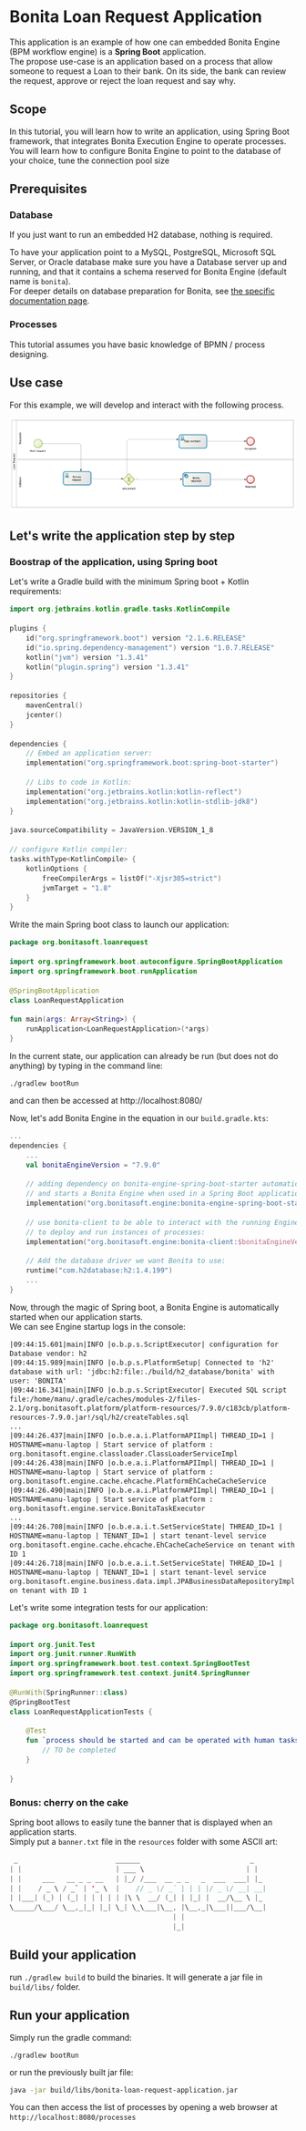 # Bonita Loan Request Application


This application is an example of how one can embedded Bonita Engine (BPM workflow engine)
is a **Spring Boot** application.  
The propose use-case is an application based on a process that allow someone to request
a Loan to their bank. On its side, the bank can review the request, approve or reject the loan request
and say why.


## Scope
In this tutorial, you will learn how to write an application, using Spring Boot framework, that integrates
Bonita Execution Engine to operate processes.  
You will learn how to configure Bonita Engine to point to the database of your choice, tune the connection pool size


## Prerequisites
### Database

If you just want to run an embedded H2 database, nothing is required.

To have your application point to a MySQL, PostgreSQL, Microsoft SQL Server, or Oracle database make sure
you have a Database server up and running, and that it contains a schema reserved for Bonita Engine (default name is `bonita`).  
For deeper details on database preparation for Bonita, see [the specific documentation page](https://documentation.bonitasoft.com/bonita/current/database-configuration).

### Processes
This tutorial assumes you have basic knowledge of BPMN / process designing.

## Use case
For this example, we will develop and interact with the following process.

![Loan Request process diagram](loan-request-diagram.png)

## Let's write the application step by step

### Boostrap of the application, using Spring boot
Let's write a Gradle build with the minimum Spring boot + Kotlin requirements:
```kotlin
import org.jetbrains.kotlin.gradle.tasks.KotlinCompile

plugins {
    id("org.springframework.boot") version "2.1.6.RELEASE"
    id("io.spring.dependency-management") version "1.0.7.RELEASE"
    kotlin("jvm") version "1.3.41"
    kotlin("plugin.spring") version "1.3.41"
}

repositories {
    mavenCentral()
    jcenter()
}

dependencies {
    // Embed an application server:
    implementation("org.springframework.boot:spring-boot-starter")
    
    // Libs to code in Kotlin:
    implementation("org.jetbrains.kotlin:kotlin-reflect")
    implementation("org.jetbrains.kotlin:kotlin-stdlib-jdk8")
}

java.sourceCompatibility = JavaVersion.VERSION_1_8

// configure Kotlin compiler:
tasks.withType<KotlinCompile> {
    kotlinOptions {
        freeCompilerArgs = listOf("-Xjsr305=strict")
        jvmTarget = "1.8"
    }
}
```

Write the main Spring boot class to launch our application:
```kotlin
package org.bonitasoft.loanrequest

import org.springframework.boot.autoconfigure.SpringBootApplication
import org.springframework.boot.runApplication

@SpringBootApplication
class LoanRequestApplication

fun main(args: Array<String>) {
	runApplication<LoanRequestApplication>(*args)
}
```
In the current state, our application can already be run (but does not do anything) by typing in the command line:
```
./gradlew bootRun
```
and can then be accessed at http://localhost:8080/

Now, let's add Bonita Engine in the equation in our `build.gradle.kts`:
```kotlin
...
dependencies {
    ...
    val bonitaEngineVersion = "7.9.0"

    // adding dependency on bonita-engine-spring-boot-starter automatically provides
    // and starts a Bonita Engine when used in a Spring Boot application:
    implementation("org.bonitasoft.engine:bonita-engine-spring-boot-starter:$bonitaEngineVersion")

    // use bonita-client to be able to interact with the running Engine
    // to deploy and run instances of processes:
    implementation("org.bonitasoft.engine:bonita-client:$bonitaEngineVersion")
    
    // Add the database driver we want Bonita to use:
    runtime("com.h2database:h2:1.4.199")
    ...
}
```
Now, through the magic of Spring boot, a Bonita Engine is automatically started when our application starts.  
We can see Engine startup logs in the console:
```
|09:44:15.601|main|INFO |o.b.p.s.ScriptExecutor| configuration for Database vendor: h2
|09:44:15.989|main|INFO |o.b.p.s.PlatformSetup| Connected to 'h2' database with url: 'jdbc:h2:file:./build/h2_database/bonita' with user: 'BONITA'
|09:44:16.341|main|INFO |o.b.p.s.ScriptExecutor| Executed SQL script file:/home/manu/.gradle/caches/modules-2/files-2.1/org.bonitasoft.platform/platform-resources/7.9.0/c183cb/platform-resources-7.9.0.jar!/sql/h2/createTables.sql
...
|09:44:26.437|main|INFO |o.b.e.a.i.PlatformAPIImpl| THREAD_ID=1 | HOSTNAME=manu-laptop | Start service of platform : org.bonitasoft.engine.classloader.ClassLoaderServiceImpl
|09:44:26.438|main|INFO |o.b.e.a.i.PlatformAPIImpl| THREAD_ID=1 | HOSTNAME=manu-laptop | Start service of platform : org.bonitasoft.engine.cache.ehcache.PlatformEhCacheCacheService
|09:44:26.490|main|INFO |o.b.e.a.i.PlatformAPIImpl| THREAD_ID=1 | HOSTNAME=manu-laptop | Start service of platform : org.bonitasoft.engine.service.BonitaTaskExecutor
...
|09:44:26.708|main|INFO |o.b.e.a.i.t.SetServiceState| THREAD_ID=1 | HOSTNAME=manu-laptop | TENANT_ID=1 | start tenant-level service org.bonitasoft.engine.cache.ehcache.EhCacheCacheService on tenant with ID 1
|09:44:26.718|main|INFO |o.b.e.a.i.t.SetServiceState| THREAD_ID=1 | HOSTNAME=manu-laptop | TENANT_ID=1 | start tenant-level service org.bonitasoft.engine.business.data.impl.JPABusinessDataRepositoryImpl on tenant with ID 1
```





Let's write some integration tests for our application:
```kotlin
package org.bonitasoft.loanrequest

import org.junit.Test
import org.junit.runner.RunWith
import org.springframework.boot.test.context.SpringBootTest
import org.springframework.test.context.junit4.SpringRunner

@RunWith(SpringRunner::class)
@SpringBootTest
class LoanRequestApplicationTests {

    @Test
    fun `process should be started and can be operated with human tasks`() {
        // TO be completed
    }

}
```


### Bonus: cherry on the cake
Spring boot allows to easily tune the banner that is displayed when an application starts.  
Simply put a `banner.txt` file in the `resources` folder with some ASCII art:
```kotlin
 _                        ______                           _
| |                       | ___ \                         | |
| |     ___   __ _ _ __   | |_/ /___  __ _ _   _  ___  ___| |_
| |    / _ \ / _` | '_ \  |    // _ \/ _` | | | |/ _ \/ __| __|
| |___| (_) | (_| | | | | | |\ \  __/ (_| | |_| |  __/\__ \ |_
\_____/\___/ \__,_|_| |_| \_| \_\___|\__, |\__,_|\___||___/\__|
                                        | |
                                        |_|
```



## Build your application
run `./gradlew build` to build the binaries. It will generate a jar file in `build/libs/` folder.


## Run your application
Simply run the gradle command:
```
./gradlew bootRun
```
or run the previously built jar file:
```bash
java -jar build/libs/bonita-loan-request-application.jar
```
You can then access the list of processes by opening a web browser at `http://localhost:8080/processes`